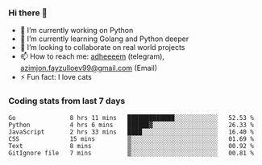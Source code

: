 ### Hi there 👋

<!--
**adheeeem/adheeeem** is a ✨ _special_ ✨ repository because its `README.md` (this file) appears on your GitHub profile.

Here are some ideas to get you started:
-->
- 🔭 I’m currently working on Python
- 🌱 I’m currently learning Golang and Python deeper
- 👯 I’m looking to collaborate on real world projects
- 📫 How to reach me: [adheeeem](https://t.me/adheeeem) (telegram), azimjon.fayzulloev99@gmail.com (Email)
- ⚡ Fun fact: I love cats 


### Coding stats from last 7 days
<!--START_SECTION:waka-->

```text
Go               8 hrs 11 mins   █████████████░░░░░░░░░░░░   52.53 %
Python           4 hrs 6 mins    ██████▓░░░░░░░░░░░░░░░░░░   26.33 %
JavaScript       2 hrs 33 mins   ████░░░░░░░░░░░░░░░░░░░░░   16.40 %
CSS              15 mins         ▒░░░░░░░░░░░░░░░░░░░░░░░░   01.69 %
Text             8 mins          ▒░░░░░░░░░░░░░░░░░░░░░░░░   00.92 %
GitIgnore file   7 mins          ▒░░░░░░░░░░░░░░░░░░░░░░░░   00.81 %
```

<!--END_SECTION:waka-->
